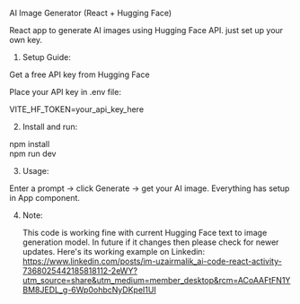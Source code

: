 AI Image Generator (React + Hugging Face)

React app to generate AI images using Hugging Face API. just set up your own key.

1) Setup Guide:

Get a free API key from Hugging Face

Place your API key in .env file:

VITE_HF_TOKEN=your_api_key_here


2) Install and run:

npm install  
npm run dev

3) Usage:

Enter a prompt → click Generate → get your AI image. Everything has setup in App component.

4) Note:

   This code is working fine with current Hugging Face text to image generation model. In future if it changes then please check for newer updates.
   Here's its working example on Linkedin: https://www.linkedin.com/posts/im-uzairmalik_ai-code-react-activity-7368025442185818112-2eWY?utm_source=share&utm_medium=member_desktop&rcm=ACoAAFtFN1YBM8JEDL_g-6Wp0ohbcNyDKpeI1UI

